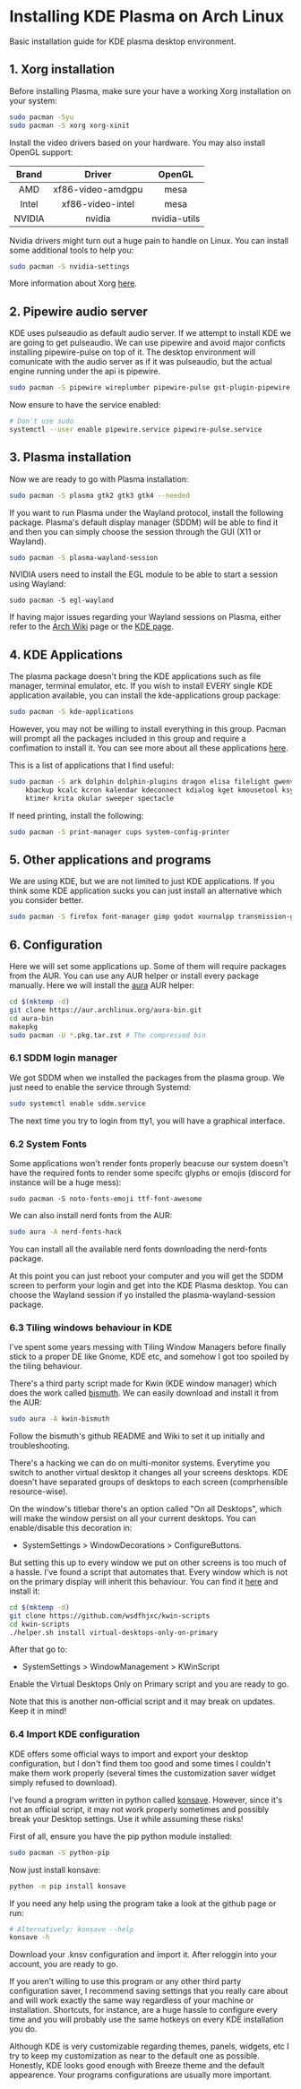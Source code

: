 # Installing KDE Plasma on Arch Linux

Basic installation guide for KDE plasma desktop environment.

## 1. Xorg installation

Before installing Plasma, make sure your have a working Xorg installation on your system:

```sh
sudo pacman -Syu
sudo pacman -S xorg xorg-xinit
```

Install the video drivers based on your hardware. You may also install OpenGL support:

|  Brand |       Driver      |    OpenGL    |
|:------:|:-----------------:|:------------:|
|   AMD  | xf86-video-amdgpu |     mesa     |
|  Intel |  xf86-video-intel |     mesa     |
| NVIDIA |       nvidia      | nvidia-utils |

Nvidia drivers might turn out a huge pain to handle on Linux. You can install some additional tools
to help you:

```sh
sudo pacman -S nvidia-settings
```

More information about Xorg [here](https://wiki.archlinux.org/title/Xorg).

## 2. Pipewire audio server

KDE uses pulseaudio as default audio server. If we attempt to install KDE we are going to get
pulseaudio. We can use pipewire and avoid major conficts installing pipewire-pulse on top of it.
The desktop environment will comunicate with the audio server as if it was pulseaudio, but the
actual engine running under the api is pipewire.

```sh
sudo pacman -S pipewire wireplumber pipewire-pulse gst-plugin-pipewire
```
Now ensure to have the service enabled:

```sh
# Don't use sudo
systemctl --user enable pipewire.service pipewire-pulse.service
```

## 3. Plasma installation

Now we are ready to go with Plasma installation:

```sh
sudo pacman -S plasma gtk2 gtk3 gtk4 --needed
```

If you want to run Plasma under the Wayland protocol, install the following package. Plasma's default display
manager (SDDM) will be able to find it and then you can simply choose the session through the GUI (X11 or
Wayland).

```sh
sudo pacman -S plasma-wayland-session
```

NVIDIA users need to install the EGL module to be able to start a session using Wayland:

```
sudo pacman -S egl-wayland
```

If having major issues regarding your Wayland sessions on Plasma, either refer to the
[Arch Wiki](https://wiki.archlinux.org/title/KDE#Plasma) page or the
[KDE page](https://community.kde.org/Plasma/Wayland/Nvidia).

## 4. KDE Applications

The plasma package doesn't bring the KDE applications such as file manager, terminal emulator, etc.
If you wish to install EVERY single KDE application available, you can install the kde-applications
group package:

```sh
sudo pacman -S kde-applications
```

However, you may not be willing to install everything in this group. Pacman will prompt all the
packages included in this group and require a confimation to install it. You can see more about
all these applications [here](https://archlinux.org/groups/x86_64/kde-applications).

This is a list of applications that I find useful:

```sh
sudo pacman -S ark dolphin dolphin-plugins dragon elisa filelight gwenview kalgebra kate \
    kbackup kcalc kcron kalendar kdeconnect kdialog kget kmousetool ksystemlog konsole \
	ktimer krita okular sweeper spectacle
```

If need printing, install the following:

```sh
sudo pacman -S print-manager cups system-config-printer
```

## 5. Other applications and programs

We are using KDE, but we are not limited to just KDE applications. If you think some KDE
application sucks you can just install an alternative which you consider better.

```sh
sudo pacman -S firefox font-manager gimp godot xournalpp transmission-gtk --needed
```

## 6. Configuration

Here we will set some applications up. Some of them will require packages from the AUR. You can
use any AUR helper or install every package manually. Here we will install the
[aura](https://github.com/fosskers/aura) AUR helper:

```sh
cd $(mktemp -d)
git clone https://aur.archlinux.org/aura-bin.git
cd aura-bin
makepkg
sudo pacman -U *.pkg.tar.zst # The compressed bin
```

### 6.1 SDDM login manager
We got SDDM when we installed the packages from the plasma group. We just need to enable the
service through Systemd:

```sh
sudo systemctl enable sddm.service
```

The next time you try to login from tty1, you will have a graphical interface.


### 6.2 System Fonts

Some applications won't render fonts properly beacuse our system doesn't have the required fonts
to render some specifc glyphs or emojis (discord for instance will be a huge mess):

```
sudo pacman -S noto-fonts-emoji ttf-font-awesome
```

We can also install nerd fonts from the AUR:

```sh
sudo aura -A nerd-fonts-hack
```

You can install all the available nerd fonts downloading the nerd-fonts package.

At this point you can just reboot your computer and you will get the SDDM screen to perform
your login and get into the KDE Plasma desktop. You can choose the Wayland session if yo installed
the plasma-wayland-session package.

### 6.3 Tiling windows behaviour in KDE

I've spent some years messing with Tiling Window Managers before finally stick to a proper DE like
Gnome, KDE etc, and somehow I got too spoiled by the tiling behaviour.

There's a third party script made for Kwin (KDE window manager) which does the work called
[bismuth](https://github.com/Bismuth-Forge/bismuth). We can easily download and install it from
the AUR:

```sh
sudo aura -A kwin-bismuth
```

Follow the bismuth's github README and Wiki to set it up initially and troubleshooting.

There's a hacking we can do on multi-monitor systems. Everytime you switch to another virtual
desktop it changes all your screens desktops. KDE doesn't have separated groups of desktops
to each screen (comprhensible resource-wise).

On the window's titlebar there's an option called "On all Desktops", which will make the window
persist on all your current desktops. You can enable/disable this decoration in:
+ SystemSettings > WindowDecorations > ConfigureButtons.

But setting this up to every window we put on other screens is too much of a hassle. I've found
a script that automates that. Every window which is not on the primary display will inherit this
behaviour. You can find it [here](https://github.com/wsdfhjxc/kwin-scripts) and install it:

```sh
cd $(mktemp -d)
git clone https://github.com/wsdfhjxc/kwin-scripts
cd kwin-scripts
./helper.sh install virtual-desktops-only-on-primary
```

After that go to:
+ SystemSettings > WindowManagement > KWinScript

Enable the Virtual Desktops Only on Primary script and you are ready to go.

Note that this is another non-official script and it may break on updates. Keep it in mind!

### 6.4 Import KDE configuration

KDE offers some official ways to import and export your desktop configuration, but I don't find
them too good and some times I couldn't make them work properly (several times the customization
saver widget simply refused to download).

I've found a program written in python called [konsave](https://github.com/Prayag2/konsave). However,
since it's not an official script, it may not work properly sometimes and possibly break your Desktop
settings. Use it while assuming these risks!

First of all, ensure you have the pip python module installed:

```sh
sudo pacman -S python-pip
```

Now just install konsave:

```sh
python -m pip install konsave
```

If you need any help using the program take a look at the github page or run:

```sh
# Alternatively: konsave --help
konsave -h
```

Download your .knsv configuration and import it. After reloggin into your account, you are ready
to go.

If you aren't willing to use this program or any other third party configuration saver, I recommend
saving settings that you really care about and will work exactly the same way regardless of your
machine or installation. Shortcuts, for instance, are a huge hassle to configure every time and you
will probably use the same hotkeys on every KDE installation you do.

Although KDE is very customizable regarding themes, panels, widgets, etc I try to keep my customization
as near to the default one as possible. Honestly, KDE looks good enough with Breeze theme and the
default appearence. Your programs configurations are usually more important.

